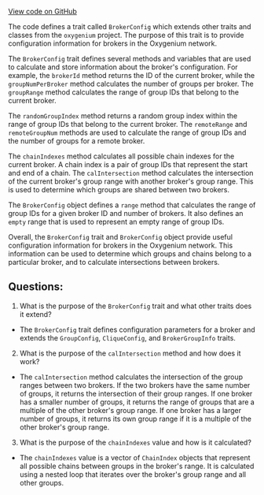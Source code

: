 [View code on GitHub](https://github.com/oxygenium/oxygenium/protocol/src/main/scala/org/oxygenium/protocol/config/BrokerConfig.scala)

The code defines a trait called `BrokerConfig` which extends other traits and classes from the `oxygenium` project. The purpose of this trait is to provide configuration information for brokers in the Oxygenium network. 

The `BrokerConfig` trait defines several methods and variables that are used to calculate and store information about the broker's configuration. For example, the `brokerId` method returns the ID of the current broker, while the `groupNumPerBroker` method calculates the number of groups per broker. The `groupRange` method calculates the range of group IDs that belong to the current broker. 

The `randomGroupIndex` method returns a random group index within the range of group IDs that belong to the current broker. The `remoteRange` and `remoteGroupNum` methods are used to calculate the range of group IDs and the number of groups for a remote broker. 

The `chainIndexes` method calculates all possible chain indexes for the current broker. A chain index is a pair of group IDs that represent the start and end of a chain. The `calIntersection` method calculates the intersection of the current broker's group range with another broker's group range. This is used to determine which groups are shared between two brokers. 

The `BrokerConfig` object defines a `range` method that calculates the range of group IDs for a given broker ID and number of brokers. It also defines an `empty` range that is used to represent an empty range of group IDs. 

Overall, the `BrokerConfig` trait and `BrokerConfig` object provide useful configuration information for brokers in the Oxygenium network. This information can be used to determine which groups and chains belong to a particular broker, and to calculate intersections between brokers.
## Questions: 
 1. What is the purpose of the `BrokerConfig` trait and what other traits does it extend?
- The `BrokerConfig` trait defines configuration parameters for a broker and extends the `GroupConfig`, `CliqueConfig`, and `BrokerGroupInfo` traits.

2. What is the purpose of the `calIntersection` method and how does it work?
- The `calIntersection` method calculates the intersection of the group ranges between two brokers. If the two brokers have the same number of groups, it returns the intersection of their group ranges. If one broker has a smaller number of groups, it returns the range of groups that are a multiple of the other broker's group range. If one broker has a larger number of groups, it returns its own group range if it is a multiple of the other broker's group range.

3. What is the purpose of the `chainIndexes` value and how is it calculated?
- The `chainIndexes` value is a vector of `ChainIndex` objects that represent all possible chains between groups in the broker's range. It is calculated using a nested loop that iterates over the broker's group range and all other groups.